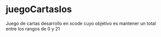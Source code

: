 # juegoCartasIos
Juego de cartas desarrollo en xcode cuyo objetivo es mantener un total entre los rangos de 0 y 21
